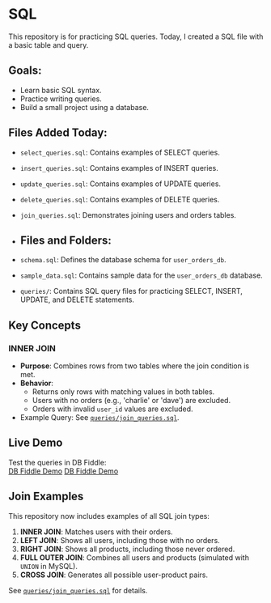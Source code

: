 # SQL
This repository is for practicing SQL queries. Today, I created a SQL file with a basic table and query.

## Goals:
- Learn basic SQL syntax.
- Practice writing queries.
- Build a small project using a database.

## Files Added Today:
- `select_queries.sql`: Contains examples of SELECT queries.
- `insert_queries.sql`: Contains examples of INSERT queries.
- `update_queries.sql`: Contains examples of UPDATE queries.
- `delete_queries.sql`: Contains examples of DELETE queries.
- `join_queries.sql`: Demonstrates joining users and orders tables.

- ## Files and Folders:
- `schema.sql`: Defines the database schema for `user_orders_db`.
- `sample_data.sql`: Contains sample data for the `user_orders_db` database.
- `queries/`: Contains SQL query files for practicing SELECT, INSERT, UPDATE, and DELETE statements.

## Key Concepts

### INNER JOIN
- **Purpose**: Combines rows from two tables where the join condition is met.
- **Behavior**:
  - Returns only rows with matching values in both tables.
  - Users with no orders (e.g., 'charlie' or 'dave') are excluded.
  - Orders with invalid `user_id` values are excluded.
- Example Query: See [`queries/join_queries.sql`](queries/join_queries.sql).

## Live Demo
Test the queries in DB Fiddle:  
[DB Fiddle Demo](https://www.db-fiddle.com/f/w8Xr3qnK698GUitwZ7hHZN/1)
[DB Fiddle Demo](https://www.db-fiddle.com/f/w8Xr3qnK698GUitwZ7hHZN/2)

## Join Examples
This repository now includes examples of all SQL join types:
1. **INNER JOIN**: Matches users with their orders.
2. **LEFT JOIN**: Shows all users, including those with no orders.
3. **RIGHT JOIN**: Shows all products, including those never ordered.
4. **FULL OUTER JOIN**: Combines all users and products (simulated with `UNION` in MySQL).
5. **CROSS JOIN**: Generates all possible user-product pairs.

See [`queries/join_queries.sql`](queries/join_queries.sql) for details.
